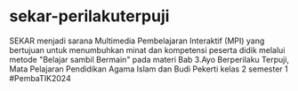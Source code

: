 # sekar-perilakuterpuji
SEKAR menjadi sarana Multimedia Pembelajaran Interaktif (MPI) yang bertujuan untuk menumbuhkan minat dan kompetensi peserta didik melalui metode "Belajar sambil Bermain" pada materi Bab 3.Ayo Berperilaku Terpuji, Mata Pelajaran Pendidikan Agama Islam dan Budi Pekerti kelas 2 semester 1 #PembaTIK2024 
